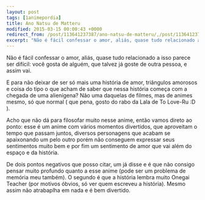 ```yaml
---
layout: post
tags: [1animepordia]
title: Ano Natsu de Matteru
modified: 2015-03-15 00:00:43 +0000
redirect_from: /post/113641237387/ano-natsu-de-matteru/,/post/113641237387/
excerpt: "Não é fácil confessar o amor, aliás, quase tudo relacionado a isso parece ser difícil: você gosta de alguém, que talvez já goste de outra pessoa, e assim vai."
---
```


Não é fácil confessar o amor, aliás, quase tudo relacionado a isso
parece ser difícil: você gosta de alguém, que talvez já goste de outra
pessoa, e assim vai.

E para não deixar de ser só mais uma história de amor, triângulos
amorosos e coisa do tipo o que acham de saber que nessa história começa
com a chegada de uma alienígena? Não uma daquelas de filmes, mas de
animes mesmo, só que normal ( que pena, gosto do rabo da Lala de To
Love-Ru :D ).

Acho que não dá para filosofar muito nesse anime, então vamos direto ao
ponto: esse é um anime com vários momentos divertidos, que aproveitam o
tempo que passam juntos, diversos personagens que acabam se apaixonando
um pelo outro porém não conseguem expressar seus sentimentos muito bem e
por fim um sentimento de amor que vai além do espaço e da história.

De dois pontos negativos que posso citar, um já disse e é que não
consigo pensar muito profundo quanto a esse anime (pode ser um problema
de memória meu também). O segundo é que a história lembra muito Onegai
Teacher (por motivos óbvios, só ver quem escreveu a história). Mesmo
assim não atrabaplha em nada e é bem divertido.


